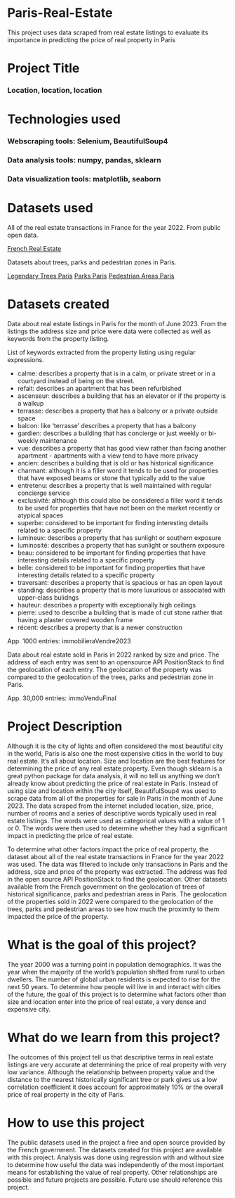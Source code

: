 # Paris-Real-Estate
This project uses data scraped from real estate listings to evaluate its importance in predicting the price of real property in Paris

# Project Title
### Location, location, location

# Technologies used
### Webscraping tools:  Selenium, BeautifulSoup4
### Data analysis tools: numpy, pandas, sklearn
### Data visualization tools: matplotlib, seaborn

# Datasets used
All of the real estate transactions in France for the year 2022.  From public open data.

[French Real Estate]( https://www.data.gouv.fr/fr/datasets/demandes-de-valeurs-foncieres/)

Datasets about trees, parks and pedestrian zones in Paris.

[Legendary Trees Paris](https://www.data.gouv.fr/fr/datasets/les-arbres-remarquables-1/)
[Parks Paris]( https://www.data.gouv.fr/fr/datasets/ilots-de-fraicheur-equipements-activites/)
[Pedestrian Areas Paris]( https://www.data.gouv.fr/fr/datasets/aires-pietonnes-et-assimilees/)

# Datasets created
Data about real estate listings in Paris for the month of June 2023.  From the listings the address size and price were data were collected as well as keywords from the property listing. 

List of keywords extracted from the property listing using regular expressions.
- calme: describes a property that is in a calm, or private street or in a courtyard instead of being on the street.
- refait: describes an apartment that has been refurbished
- ascenseur: describes a building that has an elevator or if the property is a walkup
- terrasse: describes a property that has a balcony or a private outside space
- balcon: like ‘terrasse’ describes a property that has a balcony
- gardien: describes a building that has concierge or just weekly or bi-weekly maintenance
- vue: describes a property that has good view rather than facing another apartment - apartments with a view tend to have more privacy
- ancien: describes a building that is old or has historical significance
- charmant: although it is a filler word it tends to be used for properties that have exposed beams or stone that typically add to the value
- entretenu: describes a property that is well maintained with regular concierge service 
- exclusivité: although this could also be considered a filler word it tends to be used for properties that have not been on the market recently or atypical spaces
- superbe: considered to be important for finding interesting details related to a specific property
- lumineux: describes a property that has sunlight or southern exposure
- luminosité: describes a property that has sunlight or southern exposure
- beau: considered to be important for finding properties that have interesting details related to a specific property
- belle: considered to be important for finding properties that have interesting details related to a specific property
- traversant: describes a property that is spacious or has an open layout
- standing: describes a property that is more luxurious or associated with upper-class bulidngs
- hauteur: describes a property with exceptionally high ceilings
- pierre: used to describe a building that is made of cut stone rather that having a plaster covered wooden frame
- récent: describes a property that is a newer construction

App. 1000 entries: immobilieraVendre2023

Data about real estate sold in Paris in 2022 ranked by size and price.  The address of each entry was sent to an opensource API PositionStack to find the geolocation of each entry.  The geolocation of the property was compared to the geolocation of the trees, parks and pedestrian zone in Paris.  

App. 30,000 entries: immoVenduFinal

# Project Description
Although it is the city of lights and often considered the most beautiful city in the world, Paris is also one the most expensive cities in the world to buy real estate.  It’s all about location.  Size and location are the best features for determining the price of any real estate property.  Even though sklearn is a great python package for data analysis, it will no tell us anything we don’t already know about predicting the price of real estate in Paris.  Instead of using size and location within the city itself, BeautifulSoup4 was used to scrape data from all of the properties for sale in Paris in the month of June 2023.  The data scraped from the internet included location, size, price, number of rooms and a series of descriptive words typically used in real estate listings.  The words were used as categorical values with a value of 1 or 0.  The words were then used to determine whether they had a significant impact in predicting the price of real estate.

To determine what other factors impact the price of real property, the dataset about all of the real estate transactions in France for the year 2022 was used.  The data was filtered to include only transactions in Paris and the address, size and price of the property was extracted.  The address was fed in the open source API PositionStack to find the geolocation.  Other datasets available from the French government on the geolocation of trees of historical significance, parks and pedestrian areas in Paris.  The geolocation of the properties sold in 2022 were compared to the geolocation of the trees, parks and pedestrian areas to see how much the proximity to them impacted the price of the property.

# What is the goal of this project?
The year 2000 was a turning point in population demographics.  It was the year when the majority of the world’s population shifted from rural to urban dwellers.  The number of global urban residents is expected to rise for the next 50 years.  To determine how people will live in and interact with cities of the future, the goal of this project is to determine what factors other than size and location enter into the price of real estate, a very dense and expensive city.  

# What do we learn from this project?
The outcomes of this project tell us that descriptive terms in real estate listings are very accurate at determining the price of real property with very low variance.  Although the relationship between property value and the distance to the nearest historically significant tree or park gives us a low correlation coefficient it does account for approximately 10% or the overall price of real property in the city of Paris.

# How to use this project
The public datasets used in the project a free and open source provided by the French government.  The datasets created for this project are available with this project.  Analysis was done using regression with and without size to determine how useful the data was independently of the most important means for establishing the value of real property.  Other relationships are possible and future projects are possible.  Future use should reference this project.
